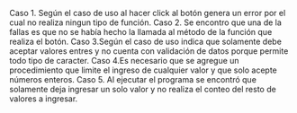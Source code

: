 Caso 1. Según el caso de uso al hacer click al botón genera un error por el cual no realiza ningun tipo de función.
Caso 2. Se encontro que una de la fallas es que no se había hecho la llamada al método de la función que realiza el botón.
Caso 3.Según el caso de uso indica que solamente debe aceptar valores entres y no cuenta con validación de datos porque
permite todo tipo de caracter.
Caso 4.Es necesario que se agregue un procedimiento que limite el ingreso de cualquier valor y que solo acepte números enteros.
Caso 5. Al ejecutar el programa se encontró que solamente deja ingresar un solo valor y no realiza el conteo del resto de valores a ingresar.
